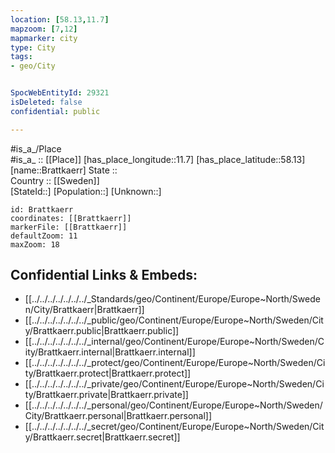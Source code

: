 ```yaml
---
location: [58.13,11.7] 
mapzoom: [7,12] 
mapmarker: city 
type: City
tags:
- geo/City


SpocWebEntityId: 29321
isDeleted: false
confidential: public

---
```

#is_a_/Place  
#is_a_ :: [[Place]] 
[has_place_longitude::11.7] 
[has_place_latitude::58.13] 
[name::Brattkaerr] 
State ::  
Country :: [[Sweden]]  
[StateId::] 
[Population::] 
[Unknown::] 


```leaflet
id: Brattkaerr
coordinates: [[Brattkaerr]] 
markerFile: [[Brattkaerr]] 
defaultZoom: 11 
maxZoom: 18
```


## Confidential Links & Embeds: 
- [[../../../../../../../_Standards/geo/Continent/Europe/Europe~North/Sweden/City/Brattkaerr|Brattkaerr]] 
- [[../../../../../../../_public/geo/Continent/Europe/Europe~North/Sweden/City/Brattkaerr.public|Brattkaerr.public]] 
- [[../../../../../../../_internal/geo/Continent/Europe/Europe~North/Sweden/City/Brattkaerr.internal|Brattkaerr.internal]] 
- [[../../../../../../../_protect/geo/Continent/Europe/Europe~North/Sweden/City/Brattkaerr.protect|Brattkaerr.protect]] 
- [[../../../../../../../_private/geo/Continent/Europe/Europe~North/Sweden/City/Brattkaerr.private|Brattkaerr.private]] 
- [[../../../../../../../_personal/geo/Continent/Europe/Europe~North/Sweden/City/Brattkaerr.personal|Brattkaerr.personal]] 
- [[../../../../../../../_secret/geo/Continent/Europe/Europe~North/Sweden/City/Brattkaerr.secret|Brattkaerr.secret]] 
